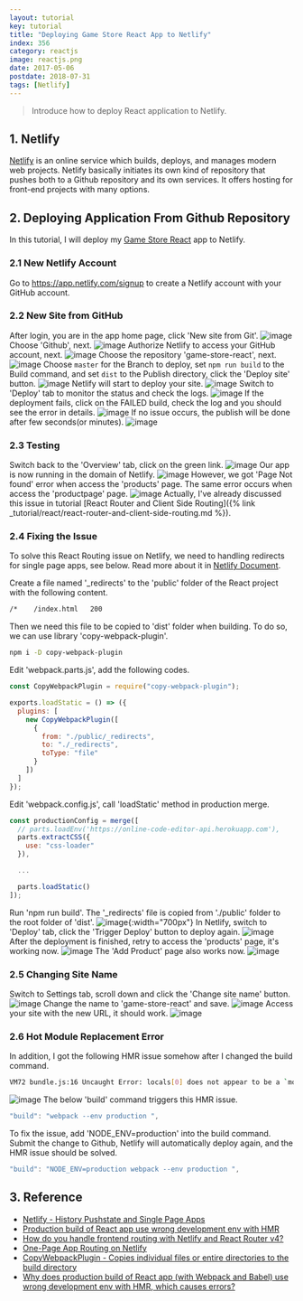 ```yaml
---
layout: tutorial
key: tutorial
title: "Deploying Game Store React App to Netlify"
index: 356
category: reactjs
image: reactjs.png
date: 2017-05-06
postdate: 2018-07-31
tags: [Netlify]
---
```


> Introduce how to deploy React application to Netlify.

## 1. Netlify
[Netlify](https://www.netlify.com/) is an online service which builds, deploys, and manages modern web projects.  Netlify basically initiates its own kind of repository that pushes both to a Github repository and its own services. It offers hosting for front-end projects with many options.

## 2. Deploying Application From Github Repository
In this tutorial, I will deploy my [Game Store React](https://github.com/jojozhuang/game-store-react) app to Netlify.
### 2.1 New Netlify Account
Go to https://app.netlify.com/signup to create a Netlify account with your GitHub account.
### 2.2 New Site from GitHub
After login, you are in the app home page, click 'New site from Git'.
![image](/public/tutorials/356/app.png)
Choose 'Github', next.
![image](/public/tutorials/356/newsite.png)
Authorize Netlify to access your GitHub account, next.
![image](/public/tutorials/356/authorize.png)
Choose the repository 'game-store-react', next.
![image](/public/tutorials/356/repository.png)
Choose `master` for the Branch to deploy, set `npm run build` to the Build command, and set `dist` to the Publish directory, click the 'Deploy site' button.
![image](/public/tutorials/356/options.png)
Netlify will start to deploy your site.
![image](/public/tutorials/356/inprogress.png)
Switch to 'Deploy' tab to monitor the status and check the logs.
![image](/public/tutorials/356/monitor.png)
If the deployment fails, click on the FAILED build, check the log and you should see the error in details.
![image](/public/tutorials/356/errorlog.png)
If no issue occurs, the publish will be done after few seconds(or minutes).
![image](/public/tutorials/356/published.png)
### 2.3 Testing
Switch back to the 'Overview' tab, click on the green link.
![image](/public/tutorials/356/overview.png)
Our app is now running in the domain of Netlify.
![image](/public/tutorials/356/home.png)
However, we got 'Page Not found' error when access the 'products' page. The same error occurs when access the 'productpage' page.
![image](/public/tutorials/356/pagenotfound.png)
Actually, I've already discussed this issue in tutorial [React Router and Client Side Routing]({% link _tutorial/react/react-router-and-client-side-routing.md %}).
### 2.4 Fixing the Issue
To solve this React Routing issue on Netlify, we need to handling redirects for single page apps, see below. Read more about it in [Netlify Document](https://www.netlify.com/docs/redirects/#history-pushstate-and-single-page-apps).

Create a file named '\_redirects' to the 'public' folder of the React project with the following content.
```sh
/*    /index.html   200
```
Then we need this file to be copied to 'dist' folder when building. To do so, we can use library 'copy-webpack-plugin'.
```sh
npm i -D copy-webpack-plugin
```
Edit 'webpack.parts.js', add the following codes.
```javascript
const CopyWebpackPlugin = require("copy-webpack-plugin");

exports.loadStatic = () => ({
  plugins: [
    new CopyWebpackPlugin([
      {
        from: "./public/_redirects",
        to: "./_redirects",
        toType: "file"
      }
    ])
  ]
});
```
Edit 'webpack.config.js', call 'loadStatic' method in production merge.
```javascript
const productionConfig = merge([
  // parts.loadEnv('https://online-code-editor-api.herokuapp.com'),
  parts.extractCSS({
    use: "css-loader"
  }),

  ...

  parts.loadStatic()
]);
```
Run 'npm run build'. The '\_redirects' file is copied from './public' folder to the root folder of 'dist'.
![image](/public/tutorials/356/dist.png){:width="700px"}
In Netlify, switch to 'Deploy' tab, click the 'Trigger Deploy' button to deploy again.
![image](/public/tutorials/356/triggerdeploy.png)
After the deployment is finished, retry to access the 'products' page, it's working now.
![image](/public/tutorials/356/worked.png)
The 'Add Product' page also works now.
![image](/public/tutorials/356/add.png)
### 2.5 Changing Site Name
Switch to Settings tab, scroll down and click the 'Change site name' button.
![image](/public/tutorials/356/settings.png)
Change the name to 'game-store-react' and save.
![image](/public/tutorials/356/changename.png)
Access your site with the new URL, it should work.
![image](/public/tutorials/356/newname.png)
### 2.6 Hot Module Replacement Error
In addition, I got the following HMR issue somehow after I changed the build command.
```sh
VM72 bundle.js:16 Uncaught Error: locals[0] does not appear to be a `module` object with Hot Module replacement API enabled. You should disable react-transform-hmr in production by using `env` section in Babel configuration. See the example in README: https://github.com/gaearon/react-transform-hmr
```
![image](/public/tutorials/356/hmr.png)
The below 'build' command triggers this HMR issue.
```javascript
"build": "webpack --env production ",
```
To fix the issue, add 'NODE_ENV=production' into the build command. Submit the change to Github, Netlify will automatically deploy again, and the HMR issue should be solved.
```javascript
"build": "NODE_ENV=production webpack --env production ",
```
## 3. Reference
* [Netlify - History Pushstate and Single Page Apps](https://www.netlify.com/docs/redirects/#history-pushstate-and-single-page-apps)
* [Production build of React app use wrong development env with HMR](https://stackoverflow.com/questions/36153628/why-does-production-build-of-react-app-with-webpack-and-babel-use-wrong-develo)
* [How do you handle frontend routing with Netlify and React Router v4?](https://www.reddit.com/r/Frontend/comments/6h34h0/how_do_you_handle_frontend_routing_with_netlify/)
* [One-Page App Routing on Netlify](https://www.crookm.com/2018/02/one-page-app-routing-on-netlify.html)
* [CopyWebpackPlugin - Copies individual files or entire directories to the build directory](https://webpack.js.org/plugins/copy-webpack-plugin/)
* [Why does production build of React app (with Webpack and Babel) use wrong development env with HMR, which causes errors?](https://stackoverflow.com/questions/36153628/why-does-production-build-of-react-app-with-webpack-and-babel-use-wrong-develo)
